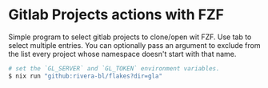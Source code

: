 # Gitlab Projects actions with FZF

Simple program to select gitlab projects to clone/open wit FZF. Use tab to select multiple entries.
You can optionally pass an argument to exclude from the list every project whose namespace doesn't start with that name.

```bash
# set the `GL_SERVER` and `GL_TOKEN` environment variables.
$ nix run "github:rivera-bl/flakes?dir=gla"
```
